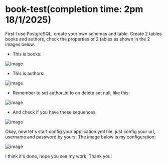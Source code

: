 # book-test(completion time: 2pm 18/1/2025)
First I use PostgreSQL, create your own schemas and table. Create 2 tables books and authors, check the properties of 2 tables as shown in the 2 images below. 
- This is books:
  
![image](https://github.com/user-attachments/assets/40bedc18-f0be-4d83-86db-650f3139f082)

- This is authors:
  
![image](https://github.com/user-attachments/assets/03af6f40-7ce7-4336-84f3-3208c8e001c4)

- Remember to set author_id to on delete set null, like this:
  
![image](https://github.com/user-attachments/assets/871ee071-1ff9-4325-ad21-c98f9e84476e)

- And check if you have these sequences:
  
![image](https://github.com/user-attachments/assets/72bc0ed8-1ed8-485a-a633-24bcae94c063)


Okay, now let's start config your application.yml file, just config your url, username and password by yours. The image below is my configuration:

![image](https://github.com/user-attachments/assets/779d8f4e-0fdf-41b9-80a3-37744746cf20)

I think it's done, hope you see my work.
Thank you!


